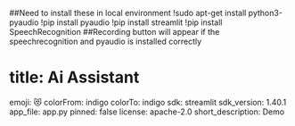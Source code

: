 ##Need to install these in local environment 
!sudo apt-get install python3-pyaudio
!pip install pyaudio
!pip install streamlit
!pip install SpeechRecognition
##Recording button will appear if the speechrecognition and pyaudio is installed correctly

# title: Ai Assistant
emoji: 😻
colorFrom: indigo
colorTo: indigo
sdk: streamlit
sdk_version: 1.40.1
app_file: app.py
pinned: false
license: apache-2.0
short_description: Demo
